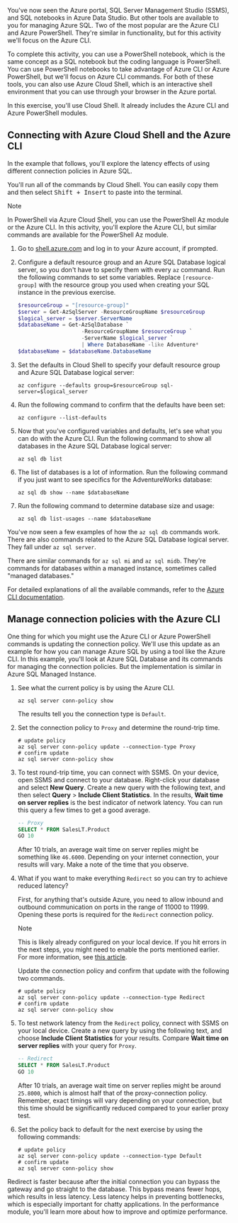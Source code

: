 You've now seen the Azure portal, SQL Server Management Studio (SSMS), and SQL notebooks in Azure Data Studio. But other tools are available to you for managing Azure SQL. Two of the most popular are the Azure CLI and Azure PowerShell. They're similar in functionality, but for this activity we'll focus on the Azure CLI. 

To complete this activity, you can use a PowerShell notebook, which is the same concept as a SQL notebook but the coding language is PowerShell. You can use PowerShell notebooks to take advantage of Azure CLI or Azure PowerShell, but we'll focus on Azure CLI commands. For both of these tools, you can also use Azure Cloud Shell, which is an interactive shell environment that you can use through your browser in the Azure portal.

In this exercise, you'll use Cloud Shell. It already includes the Azure CLI and Azure PowerShell modules.

## Connecting with Azure Cloud Shell and the Azure CLI

In the example that follows, you'll explore the latency effects of using different connection policies in Azure SQL.  

You'll run all of the commands by Cloud Shell. You can easily copy them and then select <kbd>Shift + Insert</kbd> to paste into the terminal.

> [!NOTE]
> In PowerShell via Azure Cloud Shell, you can use the PowerShell Az module or the Azure CLI. In this activity, you'll explore the Azure CLI, but similar commands are available for the PowerShell Az module.  

1. Go to [shell.azure.com](https://shell.azure.com) and log in to your Azure account, if prompted.

1. Configure a default resource group and an Azure SQL Database logical server, so you don't have to specify them with every `az` command. Run the following commands to set some variables. Replace `[resource-group]` with the resource group you used when creating your SQL instance in the previous exercise.

    ```powershell
    $resourceGroup = "[resource-group]"
    $server = Get-AzSqlServer -ResourceGroupName $resourceGroup
    $logical_server = $server.ServerName
    $databaseName = Get-AzSqlDatabase `
                        -ResourceGroupName $resourceGroup `
                        -ServerName $logical_server `
                        | Where DatabaseName -like Adventure*
    $databaseName = $databaseName.DatabaseName
    ```

1. Set the defaults in Cloud Shell to specify your default resource group and Azure SQL Database logical server:

    ```azurecli
    az configure --defaults group=$resourceGroup sql-server=$logical_server
    ```

1. Run the following command to confirm that the defaults have been set:

    ```azurecli
    az configure --list-defaults
    ```

1. Now that you've configured variables and defaults, let's see what you can do with the Azure CLI. Run the following command to show all databases in the Azure SQL Database logical server:

    ```azurecli
    az sql db list
    ```

1. The list of databases is a lot of information. Run the following command if you just want to see specifics for the AdventureWorks database:

    ```azurecli
    az sql db show --name $databaseName
    ```

1. Run the following command to determine database size and usage:

    ```azurecli
    az sql db list-usages --name $databaseName
    ```

You've now seen a few examples of how the `az sql db` commands work. There are also commands related to the Azure SQL Database logical server. They fall under `az sql server`.  

There are similar commands for `az sql mi` and `az sql midb`. They're commands for databases within a managed instance, sometimes called "managed databases."  

For detailed explanations of all the available commands, refer to the [Azure CLI documentation](/cli/azure/).  

## Manage connection policies with the Azure CLI

One thing for which you might use the Azure CLI or Azure PowerShell commands is updating the connection policy. We'll use this update as an example for how you can manage Azure SQL by using a tool like the Azure CLI. In this example, you'll look at Azure SQL Database and its commands for managing the connection policies. But the implementation is similar in Azure SQL Managed Instance.  

1. See what the current policy is by using the Azure CLI.  

    ```azurecli
    az sql server conn-policy show
    ```

    The results tell you the connection type is `Default`.

2. Set the connection policy to `Proxy` and determine the round-trip time.  

    ```azurecli
    # update policy
    az sql server conn-policy update --connection-type Proxy
    # confirm update
    az sql server conn-policy show
    ```

3. To test round-trip time, you can connect with SSMS. On your device, open SSMS and connect to your database. Right-click your database and select **New Query**. Create a new query with the following text, and then select **Query** > **Include Client Statistics**. In the results, **Wait time on server replies** is the best indicator of network latency. You can run this query a few times to get a good average.  

    ```sql
    -- Proxy
    SELECT * FROM SalesLT.Product
    GO 10
    ```

    After 10 trials, an average wait time on server replies might be something like `46.6000`. Depending on your internet connection, your results will vary. Make a note of the time that you observe.  

4. What if you want to make everything `Redirect` so you can try to achieve reduced latency?

    First, for anything that's outside Azure, you need to allow inbound and outbound communication on ports in the range of 11000 to 11999. Opening these ports is required for the `Redirect` connection policy.  

    > [!NOTE]
    > This is likely already configured on your local device. If you hit errors in the next steps, you might need to enable the ports mentioned earlier. For more information, see [this article](/azure/sql-database/sql-database-develop-direct-route-ports-adonet-v12?azure-portal=true).  

    Update the connection policy and confirm that update with the following two commands.  

    ```azurecli
    # update policy
    az sql server conn-policy update --connection-type Redirect
    # confirm update
    az sql server conn-policy show
    ```

5. To test network latency from the `Redirect` policy, connect with SSMS on your local device. Create a new query by using the following text, and choose **Include Client Statistics** for your results. Compare **Wait time on server replies** with your query for `Proxy`.  

    ```sql
    -- Redirect
    SELECT * FROM SalesLT.Product
    GO 10
    ```

    After 10 trials, an average wait time on server replies might be around `25.8000`, which is almost half that of the proxy-connection policy. Remember, exact timings will vary depending on your connection, but this time should be significantly reduced compared to your earlier proxy test.  

6. Set the policy back to default for the next exercise by using the following commands:

    ```azurecli
    # update policy
    az sql server conn-policy update --connection-type Default
    # confirm update
    az sql server conn-policy show
    ```

Redirect is faster because after the initial connection you can bypass the gateway and go straight to the database. This bypass means fewer hops, which results in less latency. Less latency helps in preventing bottlenecks, which is especially important for chatty applications. In the performance module, you'll learn more about how to improve and optimize performance.
